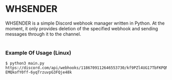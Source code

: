 # WHSENDER
WHSENDER is a simple Discord webhook manager written in Python. At the moment, it only provides deletion of the specified webhook and sending messages through it to the channel.<br><br>

### Example Of Usage (Linux)
```
$ python3 main.py https://discord.com/api/webhooks/1186709112646553730/kf9PZl4UG17TbFKPQNIMhE0RxMPD9zacNyQhRi-EMQkofY0ff-6yqTrzuvpG3FQje48k
```
